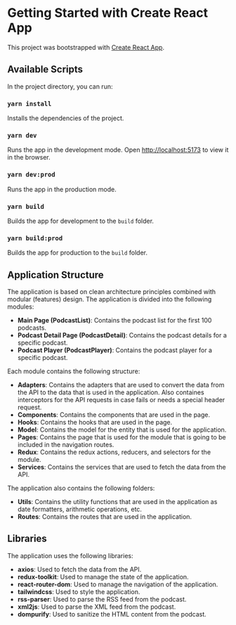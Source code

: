 # Getting Started with Create React App

This project was bootstrapped with [Create React App](https://github.com/facebook/create-react-app).

## Available Scripts

In the project directory, you can run:

### `yarn install`

Installs the dependencies of the project.

### `yarn dev`

Runs the app in the development mode.
Open [http://localhost:5173](http://localhost:5173) to view it in the browser.

### `yarn dev:prod`

Runs the app in the production mode.

### `yarn build`

Builds the app for development to the `build` folder.

### `yarn build:prod`

Builds the app for production to the `build` folder.

## Application Structure

The application is based on clean architecture principles combined with modular (features) design. The application is divided into the following modules:

- **Main Page (PodcastList)**: Contains the podcast list for the first 100 podcasts.
- **Podcast Detail Page (PodcastDetail)**: Contains the podcast details for a specific podcast.
- **Podcast Player (PodcastPlayer)**: Contains the podcast player for a specific podcast.

Each module contains the following structure:

- **Adapters**: Contains the adapters that are used to convert the data from the API to the data that is used in the application. Also containes interceptors for the API requests in case fails or needs a special header request.
- **Components**: Contains the components that are used in the page.
- **Hooks**: Contains the hooks that are used in the page.
- **Model**: Contains the model for the entity that is used for the application.
- **Pages**: Contains the page that is used for the module that is going to be included in the navigation routes.
- **Redux**: Contains the redux actions, reducers, and selectors for the module.
- **Services**: Contains the services that are used to fetch the data from the API.

The application also contains the following folders:

- **Utils**: Contains the utility functions that are used in the application as date formatters, arithmetic operations, etc.
- **Routes**: Contains the routes that are used in the application.

## Libraries

The application uses the following libraries:

- **axios**: Used to fetch the data from the API.
- **redux-toolkit**: Used to manage the state of the application.
- **react-router-dom**: Used to manage the navigation of the application.
- **tailwindcss**: Used to style the application.
- **rss-parser**: Used to parse the RSS feed from the podcast.
- **xml2js**: Used to parse the XML feed from the podcast.
- **dompurify**: Used to sanitize the HTML content from the podcast.
